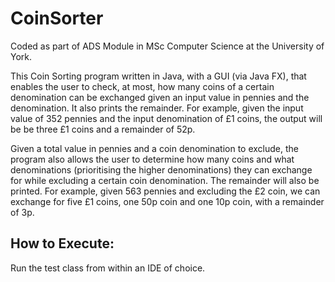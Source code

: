 # CoinSorter
Coded as part of ADS Module in MSc Computer Science at the University of York.

This Coin Sorting program written in Java, with a GUI (via Java FX), that enables the user to check, at most, how many coins of a certain denomination can be exchanged given an input value in pennies and the denomination. It also prints the remainder. For example, given the input value of 352 pennies and the input denomination of £1 coins, the output will be be three £1 coins and a remainder of 52p.

Given a total value in pennies and a coin denomination to exclude, the program also allows the user to determine how many coins and what denominations (prioritising the higher denominations) they can exchange for while excluding a certain coin denomination. The remainder will also be printed. For example, given 563 pennies and excluding the £2 coin, we can exchange for five £1 coins, one 50p coin and one 10p coin, with a remainder of 3p.

## How to Execute:
Run the test class from within an IDE of choice.
